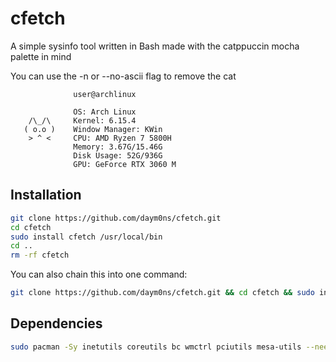 # cfetch
A simple sysinfo tool written in Bash made with the catppuccin mocha palette in mind

You can use the -n or --no-ascii flag to remove the cat

```
              user@archlinux

              OS: Arch Linux
    /\_/\     Kernel: 6.15.4
   ( o.o )    Window Manager: KWin
    > ^ <     CPU: AMD Ryzen 7 5800H 
              Memory: 3.67G/15.46G
              Disk Usage: 52G/936G
              GPU: GeForce RTX 3060 M
```

## Installation

```bash
git clone https://github.com/daym0ns/cfetch.git
cd cfetch
sudo install cfetch /usr/local/bin
cd ..
rm -rf cfetch
```
You can also chain this into one command:
```bash
git clone https://github.com/daym0ns/cfetch.git && cd cfetch && sudo install cfetch /usr/local/bin && cd .. && rm -rf cfetch
```

## Dependencies
```bash
sudo pacman -Sy inetutils coreutils bc wmctrl pciutils mesa-utils --needed
```
